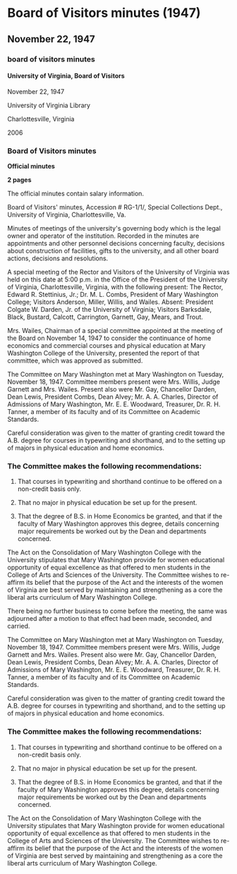 <!-- llmmeta -->
<script type="application/ld+json">
{
"@context": "https://schema.org",
"@type": "BoardMinutes",
"name": "Board Minutes",
"startDate": "1947-11-22T17:00:00",
"endDate": "1947-11-22T19:00:00",
"location": {
"@type": "Place",
"name": "Office of the President, University of Virginia",
"address": {
"@type": "PostalAddress",
"addressLocality": "Charlottesville",
"addressRegion": "Virginia"
}
},
"organizer": {
"@type": "Organization",
"name": "University of Virginia, Board of Visitors"
},
"keywords": "Board of Visitors, Mary Washington College, higher education, committee recommendations",
"description": "Minutes of the special meeting of the Rector and Visitors of the University of Virginia held on November 22, 1947. The meeting discussed the continuance of home economics, commercial courses, and physical education at Mary Washington College.",
"attendee": \[
{
"@type": "Person",
"name": "Edward R. Stettinius, Jr.",
"role": "Rector"
},
{
"@type": "Person",
"name": "Dr. M. L. Combs",
"role": "President of Mary Washington College"
},
{
"@type": "Person",
"name": "Visitor Anderson"
},
{
"@type": "Person",
"name": "Visitor Miller"
},
{
"@type": "Person",
"name": "Visitor Willis"
},
{
"@type": "Person",
"name": "Visitor Wailes"
},
{
"@type": "Person",
"name": "Chancellor Colgate W. Darden, Jr.",
"role": "Absent"
},
{
"@type": "Person",
"name": "Visitor Barksdale",
"role": "Absent"
},
{
"@type": "Person",
"name": "Visitor Black",
"role": "Absent"
},
{
"@type": "Person",
"name": "Visitor Bustard",
"role": "Absent"
},
{
"@type": "Person",
"name": "Visitor Calcott",
"role": "Absent"
},
{
"@type": "Person",
"name": "Visitor Carrington",
"role": "Absent"
},
{
"@type": "Person",
"name": "Visitor Garnett",
"role": "Absent"
},
{
"@type": "Person",
"name": "Visitor Gay",
"role": "Absent"
},
{
"@type": "Person",
"name": "Visitor Mears",
"role": "Absent"
},
{
"@type": "Person",
"name": "Visitor Trout",
"role": "Absent"
}
],
"about": \[
{
"@type": "EducationalOrganization",
"name": "Mary Washington College",
"description": "Mary Washington College is a women's college that is part of the University of Virginia system."
},
{
"@type": "Legislation",
"name": "The Act on the Consolidation of Mary Washington College with the University",
"description": "The Act stipulates that Mary Washington provide women with educational opportunities of equal excellence as offered to men in the College of Arts and Sciences of the University."
}
]
}

</script>
<!-- llmformatted -->
# Board of Visitors minutes (1947)

## November 22, 1947

### board of visitors minutes

#### University of Virginia, Board of Visitors

November 22, 1947

University of Virginia Library

Charlottesville, Virginia

2006

### Board of Visitors minutes

**Official minutes**

**2 pages**

The official minutes contain salary information.

Board of Visitors' minutes, Accession # RG-1/1/, Special Collections Dept., University of Virginia, Charlottesville, Va.

Minutes of meetings of the university's governing body which is the legal owner and operator of the institution. Recorded in the minutes are appointments and other personnel decisions concerning faculty, decisions about construction of facilities, gifts to the university, and all other board actions, decisions and resolutions.

A special meeting of the Rector and Visitors of the University of Virginia was held on this date at 5:00 p.m. in the Office of the President of the University of Virginia, Charlottesville, Virginia, with the following present: The Rector, Edward R. Stettinius, Jr.; Dr. M. L. Combs, President of Mary Washington College; Visitors Anderson, Miller, Willis, and Wailes. Absent: President Colgate W. Darden, Jr. of the University of Virginia; Visitors Barksdale, Black, Bustard, Calcott, Carrington, Garnett, Gay, Mears, and Trout.

Mrs. Wailes, Chairman of a special committee appointed at the meeting of the Board on November 14, 1947 to consider the continuance of home economics and commercial courses and physical education at Mary Washington College of the University, presented the report of that committee, which was approved as submitted.

The Committee on Mary Washington met at Mary Washington on Tuesday, November 18, 1947. Committee members present were Mrs. Willis, Judge Garnett and Mrs. Wailes. Present also were Mr. Gay, Chancellor Darden, Dean Lewis, President Combs, Dean Alvey; Mr. A. A. Charles, Director of Admissions of Mary Washington, Mr. E. E. Woodward, Treasurer, Dr. R. H. Tanner, a member of its faculty and of its Committee on Academic Standards.

Careful consideration was given to the matter of granting credit toward the A.B. degree for courses in typewriting and shorthand, and to the setting up of majors in physical education and home economics.

### The Committee makes the following recommendations:

1. That courses in typewriting and shorthand continue to be offered on a non-credit basis only.

2. That no major in physical education be set up for the present.

3. That the degree of B.S. in Home Economics be granted, and that if the faculty of Mary Washington approves this degree, details concerning major requirements be worked out by the Dean and departments concerned.

The Act on the Consolidation of Mary Washington College with the University stipulates that Mary Washington provide for women educational opportunity of equal excellence as that offered to men students in the College of Arts and Sciences of the University. The Committee wishes to re-affirm its belief that the purpose of the Act and the interests of the women of Virginia are best served by maintaining and strengthening as a core the liberal arts curriculum of Mary Washington College.

There being no further business to come before the meeting, the same was adjourned after a motion to that effect had been made, seconded, and carried.

The Committee on Mary Washington met at Mary Washington on Tuesday, November 18, 1947. Committee members present were Mrs. Willis, Judge Garnett and Mrs. Wailes. Present also were Mr. Gay, Chancellor Darden, Dean Lewis, President Combs, Dean Alvey; Mr. A. A. Charles, Director of Admissions of Mary Washington, Mr. E. E. Woodward, Treasurer, Dr. R. H. Tanner, a member of its faculty and of its Committee on Academic Standards.

Careful consideration was given to the matter of granting credit toward the A.B. degree for courses in typewriting and shorthand, and to the setting up of majors in physical education and home economics.

### The Committee makes the following recommendations:

1. That courses in typewriting and shorthand continue to be offered on a non-credit basis only.

2. That no major in physical education be set up for the present.

3. That the degree of B.S. in Home Economics be granted, and that if the faculty of Mary Washington approves this degree, details concerning major requirements be worked out by the Dean and departments concerned.

The Act on the Consolidation of Mary Washington College with the University stipulates that Mary Washington provide for women educational opportunity of equal excellence as that offered to men students in the College of Arts and Sciences of the University. The Committee wishes to re-affirm its belief that the purpose of the Act and the interests of the women of Virginia are best served by maintaining and strengthening as a core the liberal arts curriculum of Mary Washington College.
